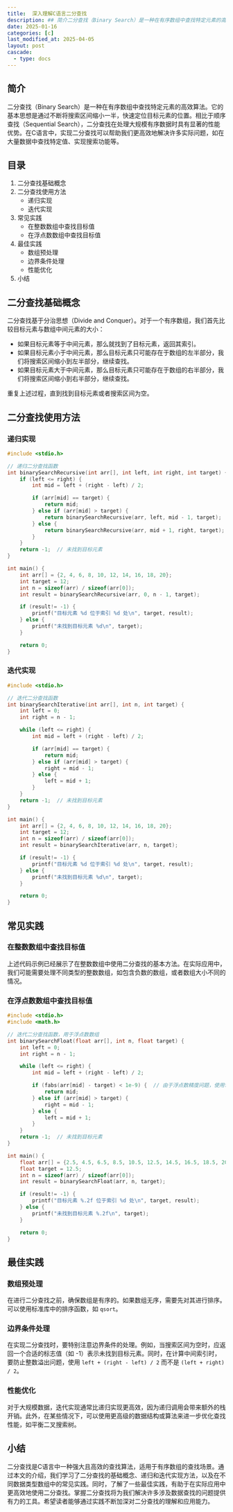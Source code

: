 ```yaml
---
title:  深入理解C语言二分查找
description: ## 简介二分查找（Binary Search）是一种在有序数组中查找特定元素的高效算法。它的基本思想是通过不断将搜索区间缩小一半，快速定位目标元素的位置。相比于顺序查找（Sequential Search），二分查找在处理大规模有序数据时具有显著的性能优势。在C语言中，实现二分查找可以帮助我们更高效地解决许多实际问题，如在大量数据中查找特定值、实现搜索功能等。
date: 2025-01-16
categories: [c]
last_modified_at: 2025-04-05 
layout: post
cascade:
  - type: docs
---
```



## 简介
二分查找（Binary Search）是一种在有序数组中查找特定元素的高效算法。它的基本思想是通过不断将搜索区间缩小一半，快速定位目标元素的位置。相比于顺序查找（Sequential Search），二分查找在处理大规模有序数据时具有显著的性能优势。在C语言中，实现二分查找可以帮助我们更高效地解决许多实际问题，如在大量数据中查找特定值、实现搜索功能等。

## 目录
1. 二分查找基础概念
2. 二分查找使用方法
    - 递归实现
    - 迭代实现
3. 常见实践
    - 在整数数组中查找目标值
    - 在浮点数数组中查找目标值
4. 最佳实践
    - 数组预处理
    - 边界条件处理
    - 性能优化
5. 小结

## 二分查找基础概念
二分查找基于分治思想（Divide and Conquer）。对于一个有序数组，我们首先比较目标元素与数组中间元素的大小：
- 如果目标元素等于中间元素，那么就找到了目标元素，返回其索引。
- 如果目标元素小于中间元素，那么目标元素只可能存在于数组的左半部分，我们将搜索区间缩小到左半部分，继续查找。
- 如果目标元素大于中间元素，那么目标元素只可能存在于数组的右半部分，我们将搜索区间缩小到右半部分，继续查找。

重复上述过程，直到找到目标元素或者搜索区间为空。

## 二分查找使用方法

### 递归实现
```c
#include <stdio.h>

// 递归二分查找函数
int binarySearchRecursive(int arr[], int left, int right, int target) {
    if (left <= right) {
        int mid = left + (right - left) / 2;

        if (arr[mid] == target) {
            return mid;
        } else if (arr[mid] > target) {
            return binarySearchRecursive(arr, left, mid - 1, target);
        } else {
            return binarySearchRecursive(arr, mid + 1, right, target);
        }
    }
    return -1;  // 未找到目标元素
}

int main() {
    int arr[] = {2, 4, 6, 8, 10, 12, 14, 16, 18, 20};
    int target = 12;
    int n = sizeof(arr) / sizeof(arr[0]);
    int result = binarySearchRecursive(arr, 0, n - 1, target);

    if (result!= -1) {
        printf("目标元素 %d 位于索引 %d 处\n", target, result);
    } else {
        printf("未找到目标元素 %d\n", target);
    }

    return 0;
}
```

### 迭代实现
```c
#include <stdio.h>

// 迭代二分查找函数
int binarySearchIterative(int arr[], int n, int target) {
    int left = 0;
    int right = n - 1;

    while (left <= right) {
        int mid = left + (right - left) / 2;

        if (arr[mid] == target) {
            return mid;
        } else if (arr[mid] > target) {
            right = mid - 1;
        } else {
            left = mid + 1;
        }
    }
    return -1;  // 未找到目标元素
}

int main() {
    int arr[] = {2, 4, 6, 8, 10, 12, 14, 16, 18, 20};
    int target = 12;
    int n = sizeof(arr) / sizeof(arr[0]);
    int result = binarySearchIterative(arr, n, target);

    if (result!= -1) {
        printf("目标元素 %d 位于索引 %d 处\n", target, result);
    } else {
        printf("未找到目标元素 %d\n", target);
    }

    return 0;
}
```

## 常见实践

### 在整数数组中查找目标值
上述代码示例已经展示了在整数数组中使用二分查找的基本方法。在实际应用中，我们可能需要处理不同类型的整数数组，如包含负数的数组，或者数组大小不同的情况。

### 在浮点数数组中查找目标值
```c
#include <stdio.h>
#include <math.h>

// 迭代二分查找函数，用于浮点数数组
int binarySearchFloat(float arr[], int n, float target) {
    int left = 0;
    int right = n - 1;

    while (left <= right) {
        int mid = left + (right - left) / 2;

        if (fabs(arr[mid] - target) < 1e-9) {  // 由于浮点数精度问题，使用fabs比较
            return mid;
        } else if (arr[mid] > target) {
            right = mid - 1;
        } else {
            left = mid + 1;
        }
    }
    return -1;  // 未找到目标元素
}

int main() {
    float arr[] = {2.5, 4.5, 6.5, 8.5, 10.5, 12.5, 14.5, 16.5, 18.5, 20.5};
    float target = 12.5;
    int n = sizeof(arr) / sizeof(arr[0]);
    int result = binarySearchFloat(arr, n, target);

    if (result!= -1) {
        printf("目标元素 %.2f 位于索引 %d 处\n", target, result);
    } else {
        printf("未找到目标元素 %.2f\n", target);
    }

    return 0;
}
```

## 最佳实践

### 数组预处理
在进行二分查找之前，确保数组是有序的。如果数组无序，需要先对其进行排序。可以使用标准库中的排序函数，如 `qsort`。

### 边界条件处理
在实现二分查找时，要特别注意边界条件的处理。例如，当搜索区间为空时，应返回一个合适的标志值（如 -1）表示未找到目标元素。同时，在计算中间索引时，要防止整数溢出问题，使用 `left + (right - left) / 2` 而不是 `(left + right) / 2`。

### 性能优化
对于大规模数据，迭代实现通常比递归实现更高效，因为递归调用会带来额外的栈开销。此外，在某些情况下，可以使用更高级的数据结构或算法来进一步优化查找性能，如平衡二叉搜索树。

## 小结
二分查找是C语言中一种强大且高效的查找算法，适用于有序数组的查找场景。通过本文的介绍，我们学习了二分查找的基础概念、递归和迭代实现方法，以及在不同数据类型数组中的常见实践。同时，了解了一些最佳实践，有助于在实际应用中更高效地使用二分查找。掌握二分查找将为我们解决许多涉及数据查找的问题提供有力的工具。希望读者能够通过实践不断加深对二分查找的理解和应用能力。  